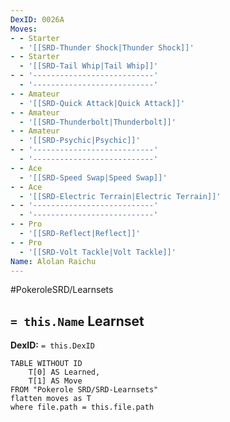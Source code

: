 ```yaml
---
DexID: 0026A
Moves:
- - Starter
  - '[[SRD-Thunder Shock|Thunder Shock]]'
- - Starter
  - '[[SRD-Tail Whip|Tail Whip]]'
- - '---------------------------'
  - '---------------------------'
- - Amateur
  - '[[SRD-Quick Attack|Quick Attack]]'
- - Amateur
  - '[[SRD-Thunderbolt|Thunderbolt]]'
- - Amateur
  - '[[SRD-Psychic|Psychic]]'
- - '---------------------------'
  - '---------------------------'
- - Ace
  - '[[SRD-Speed Swap|Speed Swap]]'
- - Ace
  - '[[SRD-Electric Terrain|Electric Terrain]]'
- - '---------------------------'
  - '---------------------------'
- - Pro
  - '[[SRD-Reflect|Reflect]]'
- - Pro
  - '[[SRD-Volt Tackle|Volt Tackle]]'
Name: Alolan Raichu
---
```


#PokeroleSRD/Learnsets

## `= this.Name` Learnset

**DexID:** `= this.DexID`

```dataview
TABLE WITHOUT ID
    T[0] AS Learned,
    T[1] AS Move
FROM "Pokerole SRD/SRD-Learnsets"
flatten moves as T
where file.path = this.file.path
```
